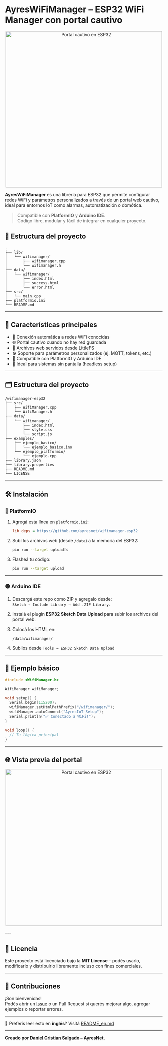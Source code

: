 # AyresWiFiManager – ESP32 WiFi Manager con portal cautivo

<p align="center">
  <img src="https://res.cloudinary.com/dxunooptp/image/upload/v1754425162/Screenshot_20250805-165306_Acceso_a_portal_cautivo_wzrqwd.png" alt="Portal cautivo en ESP32" height="500">
</p>

**AyresWiFiManager** es una librería para ESP32 que permite configurar redes WiFi y parámetros personalizados a través de un portal web cautivo, ideal para entornos IoT como alarmas, automatización o domótica.

> Compatible con **PlatformIO** y **Arduino IDE**.  
> Código libre, modular y fácil de integrar en cualquier proyecto.


## 📂 Estructura del proyecto

```plaintext
.
├── lib/
│   └── wifimanager/
│       ├── wifimanager.cpp
│       └── wifimanager.h
├── data/
│   └── wifimanager/
│       ├── index.html
│       ├── success.html
│       └── error.html
├── src/
│   └── main.cpp
├── platformio.ini
└── README.md
```

---

## 🧩 Características principales

- 🔌 Conexión automática a redes WiFi conocidas
- 🌐 Portal cautivo cuando no hay red guardada
- 💾 Archivos web servidos desde LittleFS
- ⚙️ Soporte para parámetros personalizados (ej. MQTT, tokens, etc.)
- 🧰 Compatible con PlatformIO y Arduino IDE
- 📲 Ideal para sistemas sin pantalla (headless setup)

---

## 🗂️ Estructura del proyecto

```plaintext
/wifimanager-esp32
├── src/
│   ├── WifiManager.cpp
│   └── WifiManager.h
├── data/
│   └── wifimanager/
│       ├── index.html
│       ├── style.css
│       └── script.js
├── examples/
│   ├── ejemplo_basico/
│   │   └── ejemplo_basico.ino
│   └── ejemplo_platformio/
│       └── ejemplo.cpp
├── library.json
├── library.properties
├── README.md
└── LICENSE
```

---

## 🛠️ Instalación

### 🔷 PlatformIO

1. Agregá esta línea en `platformio.ini`:
   ```ini
   lib_deps = https://github.com/ayresnet/wifimanager-esp32
   ```

2. Subí los archivos web (desde `/data`) a la memoria del ESP32:
   ```bash
   pio run --target uploadfs
   ```

3. Flasheá tu código:
   ```bash
   pio run --target upload
   ```

---

### 🟢 Arduino IDE

1. Descargá este repo como ZIP y agregalo desde:  
   `Sketch → Include Library → Add .ZIP Library`.

2. Instalá el plugin **ESP32 Sketch Data Upload** para subir los archivos del portal web.

3. Colocá los HTML en:
   ```
   /data/wifimanager/
   ```

4. Subilos desde `Tools → ESP32 Sketch Data Upload`

---

## 🧪 Ejemplo básico

```cpp
#include <WifiManager.h>

WifiManager wifiManager;

void setup() {
  Serial.begin(115200);
  wifiManager.setHtmlPathPrefix("/wifimanager/");
  wifiManager.autoConnect("AyresIoT-Setup");
  Serial.println("✅ Conectado a WiFi!");
}

void loop() {
  // Tu lógica principal
}
```

---

## 🌐 Vista previa del portal

<p align="center">
  <img src="https://res.cloudinary.com/dxunooptp/image/upload/v1754425162/Screenshot_20250805-165306_Acceso_a_portal_cautivo_wzrqwd.png" alt="Portal cautivo en ESP32" height="500">
</p>
---

## 📝 Licencia

Este proyecto está licenciado bajo la **MIT License** – podés usarlo, modificarlo y distribuirlo libremente incluso con fines comerciales.

---

## 🤝 Contribuciones

¡Son bienvenidas!  
Podés abrir un [Issue](https://github.com/ayresnet/wifimanager-esp32/issues) o un Pull Request si querés mejorar algo, agregar ejemplos o reportar errores.

---

📄 Preferís leer esto en **inglés**? Visitá [README_en.md](README_en.md)

---

**Creado por [Daniel Cristian Salgado](https://ayresnet.com) – AyresNet.**
